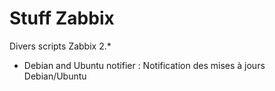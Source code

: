 Stuff Zabbix
====================
Divers scripts Zabbix 2.*

* Debian and Ubuntu notifier : Notification des mises à jours Debian/Ubuntu
